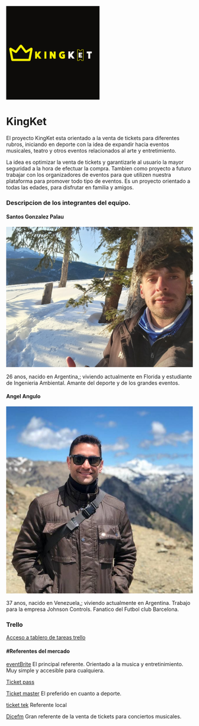 <img src='sprint1\Logo-KingKet.png' width=50% >
<h1>KingKet</h1>

<p>El proyecto KingKet esta orientado a la venta de tickets para diferentes rubros, iniciando en deporte con la idea de expandir hacia eventos musicales, teatro y otros eventos relacionados al arte y entretimiento.</p>
<p>La idea es optimizar la venta de tickets y garantizarle al usuario la mayor seguridad a la hora de efectuar la compra. Tambien como proyecto a futuro trabajar con los organizadores de eventos para que utilizen nuestra plataforma para promover todo tipo de eventos.
Es un proyecto orientado a todas las edades, para disfrutar en familia y amigos.</p>

<h3>Descripcion de los integrantes del equipo.</h3>
<h4>Santos Gonzalez Palau</h4> 
<img src='images-integrantes\perfil-santos.jpg'>
<p>26 anos, nacido en Argentina,; viviendo actualmente en Florida y estudiante de Ingenieria Ambiental. Amante del deporte y de los grandes     eventos.</p>

<h4>Angel Angulo </h4>
<img src='images-integrantes\Imagen_Angel_Angulo.jpg'>
<p> 37 anos, nacido en Venezuela,; viviendo actualmente en Argentina. Trabajo para la empresa Johnson Controls. Fanatico del Futbol club Barcelona. </p>

<h3>Trello</h3>
<a href="https://trello.com/b/ZQu5T9mm/proyecto-integrador-e-commerce-kingtek">Acceso a tablero de tareas trello</a>

<h4>#Referentes del mercado</h4>
<p> <a href="https://www.eventbrite.com/">eventBrite</a>  El principal referente. Orientado a la musica y entretinimiento. Muy simple y accesible para cualquiera.</p>
<p> <a href="https://ticketpass.org/"> Ticket pass</a></p>
<p> <a href="https://www.ticketmaster.com/ " >Ticket master</a> El preferido en cuanto a deporte. <p>
<p> <a href="https://www.ticketek.com.ar/"> ticket tek</a>   Referente local</p>
<p> <a href="https://dice.fm/">Dicefm</a>  Gran referente de la venta de tickets para conciertos musicales.</p>

